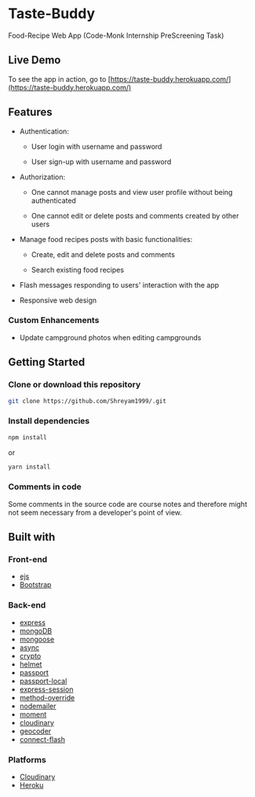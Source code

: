 # Taste-Buddy
Food-Recipe Web App
(Code-Monk Internship PreScreening Task)
> 

## Live Demo

To see the app in action, go to [https://taste-buddy.herokuapp.com/](https://taste-buddy.herokuapp.com/)

## Features

* Authentication:
  
  * User login with username and password

  * User sign-up with username and password

* Authorization:

  * One cannot manage posts and view user profile without being authenticated

  * One cannot edit or delete posts and comments created by other users


* Manage food recipes posts with basic functionalities:

  * Create, edit and delete posts and comments
  
  * Search existing food recipes
  

* Flash messages responding to users' interaction with the app

* Responsive web design

### Custom Enhancements

* Update campground photos when editing campgrounds
 
## Getting Started

### Clone or download this repository

```sh
git clone https://github.com/Shreyam1999/.git
```

### Install dependencies

```sh
npm install
```

or

```sh
yarn install
```

### Comments in code

Some comments in the source code are course notes and therefore might not seem necessary from a developer's point of view.

## Built with

### Front-end

* [ejs](http://ejs.co/)
* [Bootstrap](https://getbootstrap.com/docs/3.3/)

### Back-end

* [express](https://expressjs.com/)
* [mongoDB](https://www.mongodb.com/)
* [mongoose](http://mongoosejs.com/)
* [async](http://caolan.github.io/async/)
* [crypto](https://nodejs.org/api/crypto.html#crypto_crypto)
* [helmet](https://helmetjs.github.io/)
* [passport](http://www.passportjs.org/)
* [passport-local](https://github.com/jaredhanson/passport-local#passport-local)
* [express-session](https://github.com/expressjs/session#express-session)
* [method-override](https://github.com/expressjs/method-override#method-override)
* [nodemailer](https://nodemailer.com/about/)
* [moment](https://momentjs.com/)
* [cloudinary](https://cloudinary.com/)
* [geocoder](https://github.com/wyattdanger/geocoder#geocoder)
* [connect-flash](https://github.com/jaredhanson/connect-flash#connect-flash)

### Platforms

* [Cloudinary](https://cloudinary.com/)
* [Heroku](https://www.heroku.com/)


